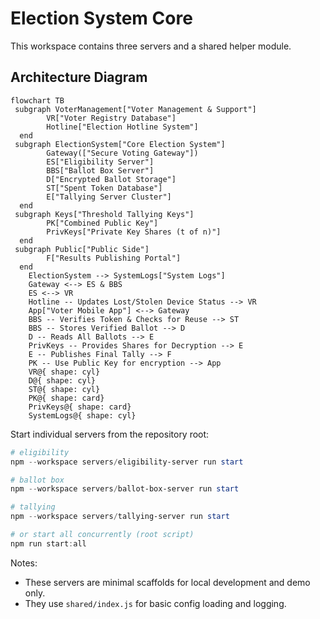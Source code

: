 # Election System Core

This workspace contains three servers and a shared helper module.

## Architecture Diagram

```mermaid
flowchart TB
 subgraph VoterManagement["Voter Management & Support"]
        VR["Voter Registry Database"]
        Hotline["Election Hotline System"]
  end
 subgraph ElectionSystem["Core Election System"]
        Gateway(["Secure Voting Gateway"])
        ES["Eligibility Server"]
        BBS["Ballot Box Server"]
        D["Encrypted Ballot Storage"]
        ST["Spent Token Database"]
        E["Tallying Server Cluster"]
  end
 subgraph Keys["Threshold Tallying Keys"]
        PK["Combined Public Key"]
        PrivKeys["Private Key Shares (t of n)"]
  end
 subgraph Public["Public Side"]
        F["Results Publishing Portal"]
  end
    ElectionSystem --> SystemLogs["System Logs"]
    Gateway <--> ES & BBS
    ES <--> VR
    Hotline -- Updates Lost/Stolen Device Status --> VR
    App["Voter Mobile App"] <--> Gateway
    BBS -- Verifies Token & Checks for Reuse --> ST
    BBS -- Stores Verified Ballot --> D
    D -- Reads All Ballots --> E
    PrivKeys -- Provides Shares for Decryption --> E
    E -- Publishes Final Tally --> F
    PK -- Use Public Key for encryption --> App
    VR@{ shape: cyl}
    D@{ shape: cyl}
    ST@{ shape: cyl}
    PK@{ shape: card}
    PrivKeys@{ shape: card}
    SystemLogs@{ shape: cyl}
```

Start individual servers from the repository root:

```powershell
# eligibility
npm --workspace servers/eligibility-server run start

# ballot box
npm --workspace servers/ballot-box-server run start

# tallying
npm --workspace servers/tallying-server run start

# or start all concurrently (root script)
npm run start:all
```

Notes:

- These servers are minimal scaffolds for local development and demo only.
- They use `shared/index.js` for basic config loading and logging.
